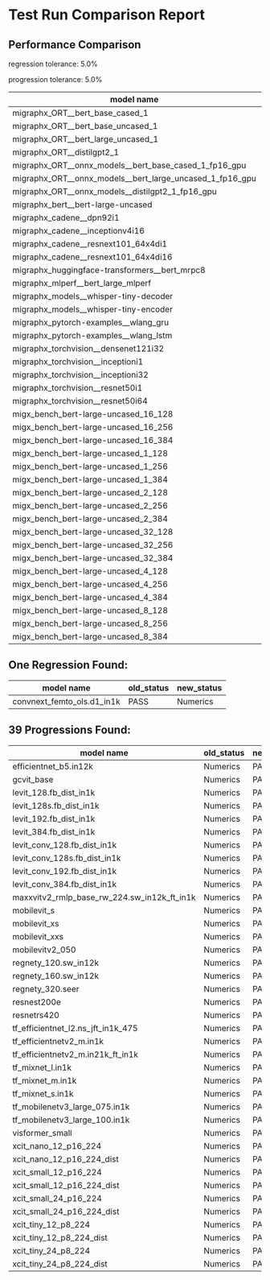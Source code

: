 # Test Run Comparison Report

## Performance Comparison

regression tolerance: 5.0%

progression tolerance: 5.0%

|model name|exit_status|analysis|old_time_ms|new_time_ms|change_ms|percent_change|
|---|---|---|---|---|---|---|
|migraphx_ORT__bert_base_cased_1|PASS|progression|116.6166|99.6708|-16.9457|-14.53%|
|migraphx_ORT__bert_base_uncased_1|PASS|within tol|100.3452|99.1065|-1.2386|-1.23%|
|migraphx_ORT__bert_large_uncased_1|PASS|progression|606.248|500.9587|-105.2893|-17.37%|
|migraphx_ORT__distilgpt2_1|PASS|within tol|51.4155|52.7013|1.2859|2.5%|
|migraphx_ORT__onnx_models__bert_base_cased_1_fp16_gpu|Numerics|within tol|61.3485|61.2275|-0.121|-0.2%|
|migraphx_ORT__onnx_models__bert_large_uncased_1_fp16_gpu|Numerics|within tol|293.3281|292.9567|-0.3714|-0.13%|
|migraphx_ORT__onnx_models__distilgpt2_1_fp16_gpu|Numerics|within tol|31.2204|31.1735|-0.0469|-0.15%|
|migraphx_bert__bert-large-uncased|PASS|within tol|19.2855|19.2668|-0.0187|-0.1%|
|migraphx_cadene__dpn92i1|Numerics|within tol|42.4672|42.4756|0.0084|0.02%|
|migraphx_cadene__inceptionv4i16|PASS|within tol|148.7871|148.3017|-0.4854|-0.33%|
|migraphx_cadene__resnext101_64x4di1|Numerics|within tol|114.4535|114.3569|-0.0966|-0.08%|
|migraphx_cadene__resnext101_64x4di16|Numerics|within tol|364.1279|363.7468|-0.3811|-0.1%|
|migraphx_huggingface-transformers__bert_mrpc8|PASS|within tol|7.3184|7.2328|-0.0856|-1.17%|
|migraphx_mlperf__bert_large_mlperf|Numerics|within tol|24.4349|23.9542|-0.4807|-1.97%|
|migraphx_models__whisper-tiny-decoder|PASS|within tol|33.1765|33.2192|0.0427|0.13%|
|migraphx_models__whisper-tiny-encoder|Numerics|within tol|146.1137|142.5809|-3.5327|-2.42%|
|migraphx_pytorch-examples__wlang_gru|PASS|regression|15.4091|16.6235|1.2145|7.88%|
|migraphx_pytorch-examples__wlang_lstm|PASS|regression|6.0661|6.8862|0.8201|13.52%|
|migraphx_torchvision__densenet121i32|Numerics|within tol|75.4634|75.5506|0.0872|0.12%|
|migraphx_torchvision__inceptioni1|PASS|within tol|39.7271|39.7285|0.0014|0.0%|
|migraphx_torchvision__inceptioni32|PASS|within tol|98.9029|98.8062|-0.0967|-0.1%|
|migraphx_torchvision__resnet50i1|Numerics|within tol|11.3329|11.3526|0.0197|0.17%|
|migraphx_torchvision__resnet50i64|Numerics|within tol|189.122|188.881|-0.241|-0.13%|
|migx_bench_bert-large-uncased_16_128|PASS|within tol|35.4241|35.3313|-0.0928|-0.26%|
|migx_bench_bert-large-uncased_16_256|PASS|progression|103.4747|58.4171|-45.0576|-43.54%|
|migx_bench_bert-large-uncased_16_384|Numerics|within tol|79.3456|79.2494|-0.0962|-0.12%|
|migx_bench_bert-large-uncased_1_128|PASS|progression|62.7278|13.06|-49.6678|-79.18%|
|migx_bench_bert-large-uncased_1_256|PASS|within tol|13.3227|13.3016|-0.0211|-0.16%|
|migx_bench_bert-large-uncased_1_384|PASS|within tol|19.4263|19.4628|0.0365|0.19%|
|migx_bench_bert-large-uncased_2_128|PASS|within tol|12.6109|12.6072|-0.0037|-0.03%|
|migx_bench_bert-large-uncased_2_256|PASS|within tol|13.2304|13.2703|0.0398|0.3%|
|migx_bench_bert-large-uncased_2_384|PASS|within tol|21.724|21.7699|0.0458|0.21%|
|migx_bench_bert-large-uncased_32_128|PASS|within tol|71.0102|70.7265|-0.2836|-0.4%|
|migx_bench_bert-large-uncased_32_256|PASS|within tol|111.2463|110.8055|-0.4408|-0.4%|
|migx_bench_bert-large-uncased_32_384|Numerics|within tol|159.6861|159.1443|-0.5418|-0.34%|
|migx_bench_bert-large-uncased_4_128|PASS|within tol|14.2643|14.2699|0.0057|0.04%|
|migx_bench_bert-large-uncased_4_256|PASS|within tol|17.7479|17.7228|-0.0251|-0.14%|
|migx_bench_bert-large-uncased_4_384|PASS|within tol|27.1191|26.7023|-0.4168|-1.54%|
|migx_bench_bert-large-uncased_8_128|PASS|within tol|20.2811|20.2233|-0.0577|-0.28%|
|migx_bench_bert-large-uncased_8_256|PASS|within tol|29.8099|29.7307|-0.0792|-0.27%|
|migx_bench_bert-large-uncased_8_384|PASS|within tol|43.533|43.4182|-0.1148|-0.26%|

## One Regression Found:

|model name|old_status|new_status|
|---|---|---|
|convnext_femto_ols.d1_in1k|PASS|Numerics|

## 39 Progressions Found:

|model name|old_status|new_status|
|---|---|---|
|efficientnet_b5.in12k|Numerics|PASS|
|gcvit_base|Numerics|PASS|
|levit_128.fb_dist_in1k|Numerics|PASS|
|levit_128s.fb_dist_in1k|Numerics|PASS|
|levit_192.fb_dist_in1k|Numerics|PASS|
|levit_384.fb_dist_in1k|Numerics|PASS|
|levit_conv_128.fb_dist_in1k|Numerics|PASS|
|levit_conv_128s.fb_dist_in1k|Numerics|PASS|
|levit_conv_192.fb_dist_in1k|Numerics|PASS|
|levit_conv_384.fb_dist_in1k|Numerics|PASS|
|maxxvitv2_rmlp_base_rw_224.sw_in12k_ft_in1k|Numerics|PASS|
|mobilevit_s|Numerics|PASS|
|mobilevit_xs|Numerics|PASS|
|mobilevit_xxs|Numerics|PASS|
|mobilevitv2_050|Numerics|PASS|
|regnety_120.sw_in12k|Numerics|PASS|
|regnety_160.sw_in12k|Numerics|PASS|
|regnety_320.seer|Numerics|PASS|
|resnest200e|Numerics|PASS|
|resnetrs420|Numerics|PASS|
|tf_efficientnet_l2.ns_jft_in1k_475|Numerics|PASS|
|tf_efficientnetv2_m.in1k|Numerics|PASS|
|tf_efficientnetv2_m.in21k_ft_in1k|Numerics|PASS|
|tf_mixnet_l.in1k|Numerics|PASS|
|tf_mixnet_m.in1k|Numerics|PASS|
|tf_mixnet_s.in1k|Numerics|PASS|
|tf_mobilenetv3_large_075.in1k|Numerics|PASS|
|tf_mobilenetv3_large_100.in1k|Numerics|PASS|
|visformer_small|Numerics|PASS|
|xcit_nano_12_p16_224|Numerics|PASS|
|xcit_nano_12_p16_224_dist|Numerics|PASS|
|xcit_small_12_p16_224|Numerics|PASS|
|xcit_small_12_p16_224_dist|Numerics|PASS|
|xcit_small_24_p16_224|Numerics|PASS|
|xcit_small_24_p16_224_dist|Numerics|PASS|
|xcit_tiny_12_p8_224|Numerics|PASS|
|xcit_tiny_12_p8_224_dist|Numerics|PASS|
|xcit_tiny_24_p8_224|Numerics|PASS|
|xcit_tiny_24_p8_224_dist|Numerics|PASS|

